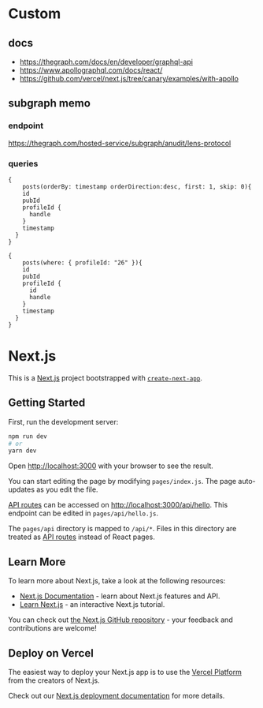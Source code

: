 # Custom

## docs

- https://thegraph.com/docs/en/developer/graphql-api
- https://www.apollographql.com/docs/react/
- https://github.com/vercel/next.js/tree/canary/examples/with-apollo

## subgraph memo

### endpoint

https://thegraph.com/hosted-service/subgraph/anudit/lens-protocol

### queries

```
{
    posts(orderBy: timestamp orderDirection:desc, first: 1, skip: 0){
    id
    pubId
    profileId {
      handle
    }
    timestamp
  }
}

{
    posts(where: { profileId: "26" }){
    id
    pubId
    profileId {
      id
      handle
    }
    timestamp
  }
}
```

# Next.js

This is a [Next.js](https://nextjs.org/) project bootstrapped with [`create-next-app`](https://github.com/vercel/next.js/tree/canary/packages/create-next-app).

## Getting Started

First, run the development server:

```bash
npm run dev
# or
yarn dev
```

Open [http://localhost:3000](http://localhost:3000) with your browser to see the result.

You can start editing the page by modifying `pages/index.js`. The page auto-updates as you edit the file.

[API routes](https://nextjs.org/docs/api-routes/introduction) can be accessed on [http://localhost:3000/api/hello](http://localhost:3000/api/hello). This endpoint can be edited in `pages/api/hello.js`.

The `pages/api` directory is mapped to `/api/*`. Files in this directory are treated as [API routes](https://nextjs.org/docs/api-routes/introduction) instead of React pages.

## Learn More

To learn more about Next.js, take a look at the following resources:

- [Next.js Documentation](https://nextjs.org/docs) - learn about Next.js features and API.
- [Learn Next.js](https://nextjs.org/learn) - an interactive Next.js tutorial.

You can check out [the Next.js GitHub repository](https://github.com/vercel/next.js/) - your feedback and contributions are welcome!

## Deploy on Vercel

The easiest way to deploy your Next.js app is to use the [Vercel Platform](https://vercel.com/new?utm_medium=default-template&filter=next.js&utm_source=create-next-app&utm_campaign=create-next-app-readme) from the creators of Next.js.

Check out our [Next.js deployment documentation](https://nextjs.org/docs/deployment) for more details.
